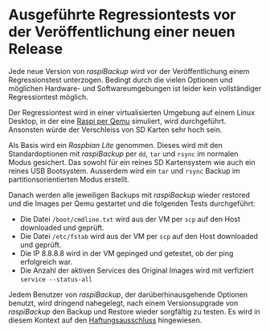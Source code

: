 # Ausgeführte Regressiontests vor der Veröffentlichung einer neuen Release

Jede neue Version von *raspiBackup* wird vor der Veröffentlichung einem
Regressionstest unterzogen. Bedingt durch die vielen Optionen und möglichen
Hardware- und Softwareumgebungen ist leider kein vollständiger Regressiontest
möglich.

Der Regressiontest wird in einer virtualisierten Umgebung auf einem Linux
Desktop, in der eine [Raspi per Qemu](https://linux-tips-and-tricks.de/de/raspberryd/22-wie-kann-man-raspberry-pi-unter-kvm-emulieren) simuliert, wird durchgeführt.
Ansonsten würde der Verschleiss von SD Karten sehr hoch sein.

Als Basis wird ein *Raspbian Lite* genommen.
Dieses wird mit den Standardoptionen mit *raspiBackup* per
`dd`, `tar` und `rsync` im normalen Modus gesichert. Das sowohl für ein reines SD
Kartensystem wie auch ein reines USB Bootsystem. Ausserdem wird ein `tar` und
`rsync` Backup im partitionsorientierten Modus erstellt.

Danach werden alle jeweiligen Backups mit *raspiBackup* wieder restored und die
Images per Qemu gestartet und die folgenden Tests durchgeführt:

  - Die Datei `/boot/cmdline.txt` wird aus der VM per `scp` auf den Host downloaded und geprüft.
  - Die Datei `/etc/fstab` wird aus der VM per `scp` auf den Host downloaded und geprüft.
  - Die IP 8.8.8.8 wird in der VM gepinged und getestet, ob der ping erfolgreich war.
  - Die Anzahl der aktiven Services des Original Images wird mit verfiziert `service --status-all`

Jedem Benutzer von *raspiBackup*, der darüberhinausgehende Optionen benutzt, wird
dringend nahegelegt, nach einem Versionsupgrade von *raspiBackup* den Backup und
Restore wieder sorgfältig zu testen. Es wird in diesem Kontext auf den
[Haftungsausschluss](introduction.md#haftungsausschluss) hingewiesen.


[.status]: review-needed
[.source]: https://www.linux-tips-and-tricks.de/de/raspibackupcategoried/509-raspibackup-ausgefuehrte-regressiontests
[.source]: https://www.linux-tips-and-tricks.de/en/raspibackupcategorye/510-raspibackup-regressiontests-executed
